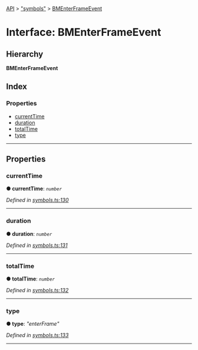 [API](../README.md) > ["symbols"](../modules/_symbols_.md) > [BMEnterFrameEvent](../interfaces/_symbols_.bmenterframeevent.md)

# Interface: BMEnterFrameEvent

## Hierarchy

**BMEnterFrameEvent**

## Index

### Properties

* [currentTime](_symbols_.bmenterframeevent.md#currenttime)
* [duration](_symbols_.bmenterframeevent.md#duration)
* [totalTime](_symbols_.bmenterframeevent.md#totaltime)
* [type](_symbols_.bmenterframeevent.md#type)

---

## Properties

<a id="currenttime"></a>

###  currentTime

**● currentTime**: *`number`*

*Defined in [symbols.ts:130](https://github.com/ngx-lottie/ngx-lottie/blob/1389b69/src/lottie/src/symbols.ts#L130)*

___
<a id="duration"></a>

###  duration

**● duration**: *`number`*

*Defined in [symbols.ts:131](https://github.com/ngx-lottie/ngx-lottie/blob/1389b69/src/lottie/src/symbols.ts#L131)*

___
<a id="totaltime"></a>

###  totalTime

**● totalTime**: *`number`*

*Defined in [symbols.ts:132](https://github.com/ngx-lottie/ngx-lottie/blob/1389b69/src/lottie/src/symbols.ts#L132)*

___
<a id="type"></a>

###  type

**● type**: *"enterFrame"*

*Defined in [symbols.ts:133](https://github.com/ngx-lottie/ngx-lottie/blob/1389b69/src/lottie/src/symbols.ts#L133)*

___

